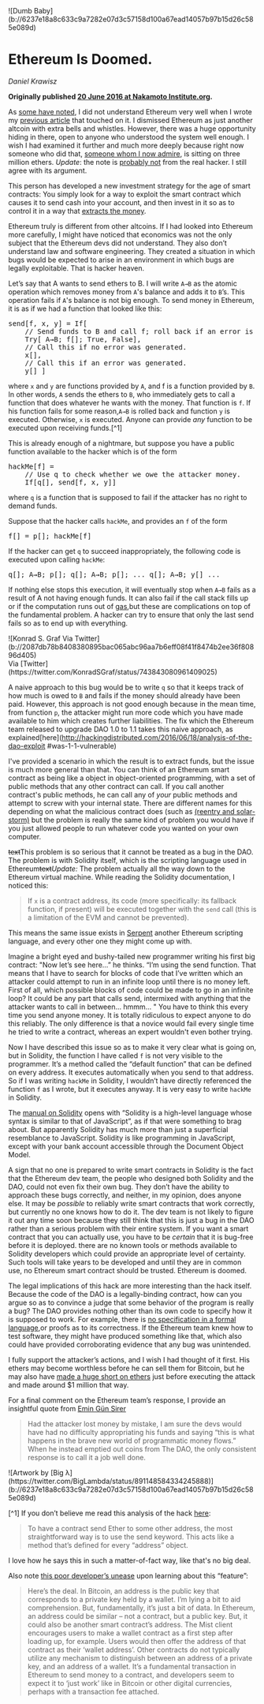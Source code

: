<div class="my-4 text-center">![Dumb Baby](b://6237e18a8c633c9a7282e07d3c57158d100a67ead14057b97b15d26c585e089d)</div>

# Ethereum Is Doomed.

_Daniel Krawisz_

**Originally published [20 June 2016 at Nakamoto Institute.org](https://nakamotoinstitute.org/mempool/ethereum-is-doomed/).**


As [some have noted](https://twitter.com/jgarzik/status/736945669978525696), I did not understand Ethereum very well when I wrote my [previous article](https://nakamotoinstitute.org/mempool/the-coming-demise-of-altcoins/) that touched on it. I dismissed Ethereum as just another altcoin with extra bells and whistles. However, there was a huge opportunity hiding in there, open to anyone who understood the system well enough. I wish I had examined it further and much more deeply because right now someone who did that, [someone whom I now admire](https://pastebin.com/CcGUBgDG), is sitting on three million ethers. *Update*: the note is [probably not](https://news.ycombinator.com/item?id=11927891) from the real hacker. I still agree with its argument.

This person has developed a new investment strategy for the age of smart contracts: You simply look for a way to exploit the smart contract which causes it to send cash into your account, and then invest in it so as to control it in a way that [extracts the money](https://hackingdistributed.com/2016/06/18/analysis-of-the-dao-exploit/).

Ethereum truly is different from other altcoins. If I had looked into Ethereum more carefully, I might have noticed that economics was not the only subject that the Ethereum devs did not understand. They also don’t understand law and software engineering. They created a situation in which bugs would be expected to arise in an environment in which bugs are legally exploitable. That is hacker heaven.

Let’s say that A wants to send ethers to B. I will write <code>A→B</code> as the atomic operation which removes money from <code>A</code>'s balance and adds it to <code>B</code>’s. This operation fails if <code>A</code>'s balance is not big enough. To send money in Ethereum, it is as if we had a function that looked like this:

<pre>
send[f, x, y] = If[
    // Send funds to B and call f; roll back if an error is generated.
    Try[ A→B; f[]; True, False],
    // Call this if no error was generated.
    x[],
    // Call this if an error was generated.
    y[] ]
</pre>

where <code>x</code> and <code>y</code> are functions provided by <code>A</code>, and f is a function provided by <code>B</code>. In other words, <code>A</code> sends the ethers to <code>B</code>, who immediately gets to call a function that does whatever he wants with the money. That function is <code>f</code>. If his function fails for some reason,<code>A→B</code> is rolled back and function <code>y</code> is executed. Otherwise, <code>x</code> is executed. Anyone can provide <em>any</em> function to be executed upon receiving funds.[^1]

This is already enough of a nightmare, but suppose you have a public function available to the hacker which is of the form

<pre>
hackMe[f] =
    // Use q to check whether we owe the attacker money.
    If[q[], send[f, x, y]]
</pre>

<p>where <code>q</code> is a function that is supposed to fail if the attacker has no right
to demand funds.</p>
<p>Suppose that the hacker calls <code>hackMe</code>, and provides an <code>f</code> of the form</p>
<pre>
f[] = p[]; hackMe[f]
</pre>

<p>If the hacker can get <code>q</code> to succeed inappropriately, the following code is
executed upon calling <code>hackMe</code>:</p>
<pre>
q[]; A→B; p[]; q[]; A→B; p[]; ... q[]; A→B; y[] ...
</pre>

If nothing else stops this execution, it will eventually stop when <code>A→B</code> fails as a result of A not having enough funds. It can also fail if the call stack fills up or if the computation runs out of [gas](https://www.cryptocompare.com/coins/guides/what-is-the-gas-in-ethereum/),but these are complications on top of the fundamental problem. A hacker can try to ensure that only the last send fails so as to end up with everything.

<div class="my-4 text-center">![Konrad S. Graf Via Twitter](b://2087db78b8408380895bac065abc96aa7b6eff08f41f8474b2ee36f80896d405)</div> Via [Twitter](https://twitter.com/KonradSGraf/status/743843080961409025)

A naive approach to this bug would be to write <code>q</code> so that it keeps track of how much is owed to <code>B</code> and fails if the money should already have been paid. However, this approach is not good enough because in the mean time, from function <code>p</code>, the attacker might run more code which you have made available to him which creates further liabilities. The fix which the Ethereum team released to upgrade DAO 1.0 to 1.1 takes this naive approach, as explained[here](http://hackingdistributed.com/2016/06/18/analysis-of-the-dao-exploit #was-1-1-vulnerable)

I've provided a scenario in which the result is to extract funds, but the issue is much more general than that. You can think of an Ethereum smart contract as being like a object in object-oriented programming, with a set of public methods that any other contract can call. If you call another contract's public methods, he can call any of <em>your</em> public methods and attempt to screw with your internal state. There are different names for this depending on what the malicious contract does (such as [(reentry and solar-storm)](https://blog.blockstack.org/solar-storm-a-serious-security-exploit-with-ethereum-not-just-the-dao-a03d797d98fa#.wpg35euyp) but the problem is really the same kind of problem you would have if you just allowed people to run whatever code you wanted on your own computer.

~~text~~This problem is so serious that it cannot be treated as a bug in the DAO. The problem is with Solidity itself, which is the scripting language used in Ethereum~~text~~*Update:* The problem actually all the way down to the Ethereum virtual machine. While reading the Solidity documentation, I noticed this:

> If <code>x</code> is a contract address, its code (more specifically: its fallback function, if present) will be executed together with the <code>send</code> call (this is a limitation of the EVM and cannot be prevented).

This means the same issue exists in [Serpent](https://mc2-umd.github.io/ethereumlab/docs/serpent_tutorial.pdf) another Ethereum scripting language, and every other one they might come up
with.

Imagine a bright eyed and bushy-tailed new programmer writing his first big contract: "Now let’s see here…” he thinks. “I’m using the send function. That means that I have to search for blocks of code that I’ve written which an attacker could attempt to run in an infinite loop until there is no money left. First of all, which possible blocks of code could be made to go in an infinite loop? It could be any part that calls send, intermixed with anything that the attacker wants to call in between… hmmm… " You have to think this every time you send anyone money. It is totally ridiculous to expect anyone to do this reliably. The only difference is that a novice would fail every single time he tried to write a contract, whereas an expert wouldn't even bother trying.

Now I have described this issue so as to make it very clear what is going on, but in Solidity, the function I have called <code>f</code> is not very visible to the programmer. It’s a method called the “default function” that can be defined on every address. It executes automatically when you send to that address. So if I was writing <code>hackMe</code> in Solidity, I wouldn’t have directly referenced the function <code>f</code> as I wrote, but it executes anyway. It is very easy to write <code>hackMe</code> in Solidity.

The [manual on Solidity](http://solidity.readthedocs.io/en/latest/) opens with “Solidity is a high-level language whose syntax is similar to that of JavaScript”, as if that were something to brag about. But apparently Solidity has much more than just a superficial resemblance to JavaScript. Solidity is like programming in JavaScript, except with your bank account accessible through the Document Object Model.

A sign that no one is prepared to write smart contracts in Solidity is the fact that the Ethereum dev team, the people who designed both Solidity and the DAO, could not even fix their own bug. They don’t have the ability to approach these bugs correctly, and neither, in my opinion, does anyone else. It may be <em>possible</em> to reliably write smart contracts that work correctly, but currently no one knows how to do it. The dev team is not likely to figure it out any time soon because they still think that this is just a bug in the DAO rather than a serious problem with their entire system. If you want a smart contract that you can actually use, you have to be <em>certain</em> that it is bug-free before it is deployed. there are no known tools or methods available to Solidity developers which could provide an appropriate level of certainty. Such tools will take years to be developed and until they are in common use, no Ethereum smart contract should be trusted. Ethereum is doomed.

The legal implications of this hack are more interesting than the hack itself. Because the code of the DAO is a legally-binding contract, how can you argue so as to convince a judge that some behavior of the program is really a bug? The DAO provides nothing other than its own code to specify how it is supposed to work. For example, there is [no specification in a formal language](https://www.reddit.com/r/ethereum/comments/4opjov/the_bug_which_the_dao_hacker_exploited_was_not/),or proofs as to its correctness. If the Ethereum team knew how to test software, they might have produced something like that, which also could have provided corroborating evidence that any bug was unintended.

I fully support the attacker’s actions, and I wish I had thought of it first. His ethers may become worthless before he can sell them for Bitcoin, but he may also have [made a huge short on ethers](http://hackingdistributed.com/2016/06/18/analysis-of-the-dao-exploit/#step-3-the-big-short) just before executing the attack and made around $1 million that way.

For a final comment on the Ethereum team’s response, I provide an insightful quote from [Emin Gün
Sirer](http://hackingdistributed.com/2016/06/17/thoughts-on-the-dao-hack/#what-s-a-hack-when-you-don-t-have-a-spec)

> Had the attacker lost money by mistake, I am sure the devs would have had no difficulty appropriating his funds and saying “this is what happens in the brave new world of programmatic money flows.” When he instead emptied out coins from The DAO, the only consistent response is to call it a job well done.

<div class="my-4 text-center">![Artwork by [Big λ](https://twitter.com/BigLambda/status/891148584334245888)](b://6237e18a8c633c9a7282e07d3c57158d100a67ead14057b97b15d26c585e089d)</div>

[^1] If you don’t believe me read this analysis of the hack [here](https://hackingdistributed.com/2016/06/16/scanning-live-ethereum-contracts-for-bugs/):

> To have a contract send Ether to some other address, the most straightforward way is to use the send keyword. This acts like a method that’s defined for every “address” object.

I love how he says this in such a matter-of-fact way, like that's no big deal.

Also note [this poor developer’s unease](https://vessenes.com/ethereum-griefing-wallets-send-w-throw-considered-harmful/) upon learning about this “feature”:

> Here’s the deal. In Bitcoin, an address is the public key that corresponds to a private key held by a wallet. I’m lying a bit to aid comprehension. But, fundamentally, it’s just a bit of data. In Ethereum, an address could be similar – not a contract, but a public key. But, it could also be another smart contract’s address. The Mist client encourages users to make a wallet contract as a first step after loading up, for example. Users would then offer the address of that contract as their ‘wallet address’. Other contracts do not typically utilize any mechanism to distinguish between an address of a private key, and an address of a wallet. It’s a fundamental transaction in Ethereum to send money to a contract, and developers seem to expect it to ‘just work’ like in Bitcoin or other digital currencies, perhaps with a transaction fee attached.

